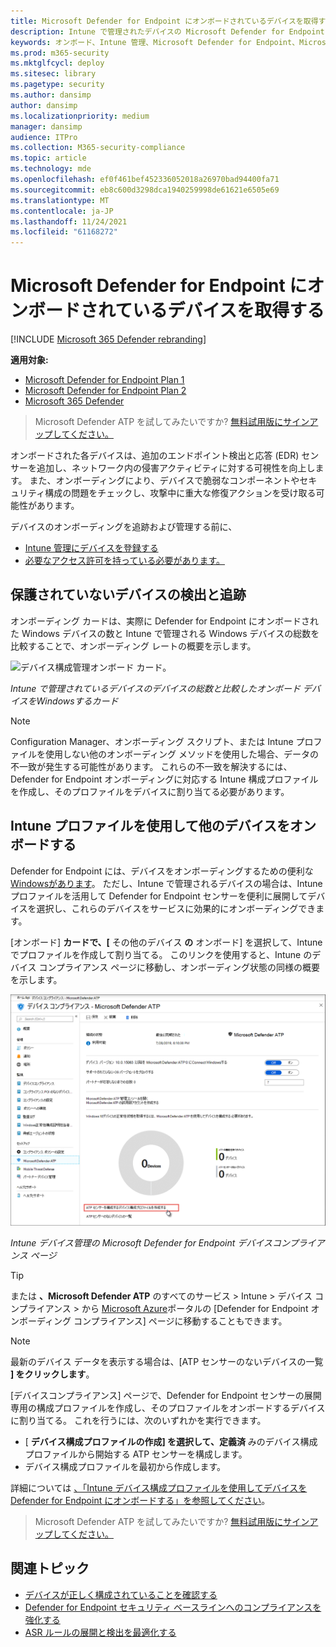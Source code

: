 ```yaml
---
title: Microsoft Defender for Endpoint にオンボードされているデバイスを取得する
description: Intune で管理されたデバイスの Microsoft Defender for Endpoint へのオンボーディングを追跡し、オンボーディング 速度を向上します。
keywords: オンボード、Intune 管理、Microsoft Defender for Endpoint、Microsoft Defender、Windows Defender、構成管理
ms.prod: m365-security
ms.mktglfcycl: deploy
ms.sitesec: library
ms.pagetype: security
ms.author: dansimp
author: dansimp
ms.localizationpriority: medium
manager: dansimp
audience: ITPro
ms.collection: M365-security-compliance
ms.topic: article
ms.technology: mde
ms.openlocfilehash: ef0f461bef452336052018a26970bad94400fa71
ms.sourcegitcommit: eb8c600d3298dca1940259998de61621e6505e69
ms.translationtype: MT
ms.contentlocale: ja-JP
ms.lasthandoff: 11/24/2021
ms.locfileid: "61168272"
---
```

# <a name="get-devices-onboarded-to-microsoft-defender-for-endpoint"></a>Microsoft Defender for Endpoint にオンボードされているデバイスを取得する

[!INCLUDE [Microsoft 365 Defender rebranding](../../includes/microsoft-defender.md)]

**適用対象:**
- [Microsoft Defender for Endpoint Plan 1](https://go.microsoft.com/fwlink/p/?linkid=2154037)
- [Microsoft Defender for Endpoint Plan 2](https://go.microsoft.com/fwlink/p/?linkid=2154037)
- [Microsoft 365 Defender](https://go.microsoft.com/fwlink/?linkid=2118804)

> Microsoft Defender ATP を試してみたいですか? [無料試用版にサインアップしてください。](https://signup.microsoft.com/create-account/signup?products=7f379fee-c4f9-4278-b0a1-e4c8c2fcdf7e&ru=https://aka.ms/MDEp2OpenTrial?ocid=docs-wdatp-onboardconfigure-abovefoldlink)

オンボードされた各デバイスは、追加のエンドポイント検出と応答 (EDR) センサーを追加し、ネットワーク内の侵害アクティビティに対する可視性を向上します。 また、オンボーディングにより、デバイスで脆弱なコンポーネントやセキュリティ構成の問題をチェックし、攻撃中に重大な修復アクションを受け取る可能性があります。

デバイスのオンボーディングを追跡および管理する前に、

- [Intune 管理にデバイスを登録する](configure-machines.md#enroll-devices-to-intune-management)
- [必要なアクセス許可を持っている必要があります。](configure-machines.md#obtain-required-permissions)

## <a name="discover-and-track-unprotected-devices"></a>保護されていないデバイスの検出と追跡

オンボーディング カードは、実際に Defender for Endpoint にオンボードされた Windows デバイスの数と Intune で管理される Windows デバイスの総数を比較することで、オンボーディング レートの概要を示します。

![デバイス構成管理オンボード カード。](images/secconmgmt_onboarding_card.png)

*Intune で管理されているデバイスのデバイスの総数と比較したオンボード デバイスをWindowsするカード*

> [!NOTE]
> Configuration Manager、オンボーディング スクリプト、または Intune プロファイルを使用しない他のオンボーディング メソッドを使用した場合、データの不一致が発生する可能性があります。 これらの不一致を解決するには、Defender for Endpoint オンボーディングに対応する Intune 構成プロファイルを作成し、そのプロファイルをデバイスに割り当てる必要があります。

## <a name="onboard-more-devices-with-intune-profiles"></a>Intune プロファイルを使用して他のデバイスをオンボードする

Defender for Endpoint には、デバイスをオンボーディングするための便利な[Windowsがあります](onboard-configure.md)。 ただし、Intune で管理されるデバイスの場合は、Intune プロファイルを活用して Defender for Endpoint センサーを便利に展開してデバイスを選択し、これらのデバイスをサービスに効果的にオンボーディングできます。

[オンボード] **カードで、[** その他のデバイス **の** オンボード] を選択して、Intune でプロファイルを作成して割り当てる。 このリンクを使用すると、Intune のデバイス コンプライアンス ページに移動し、オンボーディング状態の同様の概要を示します。

![Intune デバイス管理の Microsoft Defender for Endpoint デバイスコンプライアンス ページ。](images/secconmgmt_onboarding_1deviceconfprofile.png)

*Intune デバイス管理の Microsoft Defender for Endpoint デバイスコンプライアンス ページ*

> [!TIP]
> または **、Microsoft Defender ATP** のすべてのサービス > Intune > デバイス コンプライアンス > から [Microsoft Azure](https://portal.azure.com/)ポータルの [Defender for Endpoint オンボーディング コンプライアンス] ページに移動することもできます。

> [!NOTE]
> 最新のデバイス データを表示する場合は、[ATP センサーのないデバイスの一覧 **] をクリックします**。

[デバイスコンプライアンス] ページで、Defender for Endpoint センサーの展開専用の構成プロファイルを作成し、そのプロファイルをオンボードするデバイスに割り当てる。 これを行うには、次のいずれかを実行できます。

- [ **デバイス構成プロファイルの作成] を選択して、定義済** みのデバイス構成プロファイルから開始する ATP センサーを構成します。
- デバイス構成プロファイルを最初から作成します。

詳細については [、「Intune デバイス構成プロファイルを使用してデバイスを Defender for Endpoint にオンボードする」を参照してください](/intune/advanced-threat-protection#onboard-devices-by-using-a-configuration-profile)。

> Microsoft Defender ATP を試してみたいですか? [無料試用版にサインアップしてください。](https://signup.microsoft.com/create-account/signup?products=7f379fee-c4f9-4278-b0a1-e4c8c2fcdf7e&ru=https://aka.ms/MDEp2OpenTrial?ocid=docs-wdatp-onboardconfigure-belowfoldlink)

## <a name="related-topics"></a>関連トピック

- [デバイスが正しく構成されていることを確認する](configure-machines.md)
- [Defender for Endpoint セキュリティ ベースラインへのコンプライアンスを強化する](configure-machines-security-baseline.md)
- [ASR ルールの展開と検出を最適化する](configure-machines-asr.md)
